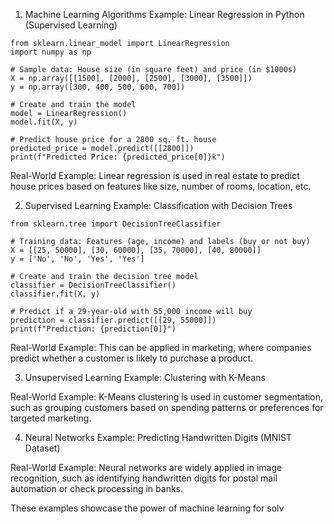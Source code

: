 1. Machine Learning Algorithms
Example: Linear Regression in Python (Supervised Learning)

```
from sklearn.linear_model import LinearRegression
import numpy as np

# Sample data: House size (in square feet) and price (in $1000s)
X = np.array([[1500], [2000], [2500], [3000], [3500]])
y = np.array([300, 400, 500, 600, 700])

# Create and train the model
model = LinearRegression()
model.fit(X, y)

# Predict house price for a 2800 sq. ft. house
predicted_price = model.predict([[2800]])
print(f"Predicted Price: {predicted_price[0]}k")
```

Real-World Example:
Linear regression is used in real estate to predict house prices based on features like size, number of rooms, location, etc.

2. Supervised Learning
Example: Classification with Decision Trees

```
from sklearn.tree import DecisionTreeClassifier

# Training data: Features (age, income) and labels (buy or not buy)
X = [[25, 50000], [30, 60000], [35, 70000], [40, 80000]]
y = ['No', 'No', 'Yes', 'Yes']

# Create and train the decision tree model
classifier = DecisionTreeClassifier()
classifier.fit(X, y)

# Predict if a 29-year-old with 55,000 income will buy
prediction = classifier.predict([[29, 55000]])
print(f"Prediction: {prediction[0]}")

```
Real-World Example:
This can be applied in marketing, where companies predict whether a customer is likely to purchase a product.

3. Unsupervised Learning
Example: Clustering with K-Means

Real-World Example:
K-Means clustering is used in customer segmentation, such as grouping customers based on spending patterns or preferences for targeted marketing.

4. Neural Networks
Example: Predicting Handwritten Digits (MNIST Dataset)

Real-World Example:
Neural networks are widely applied in image recognition, such as identifying handwritten digits for postal mail automation or check processing in banks.

These examples showcase the power of machine learning for solv
